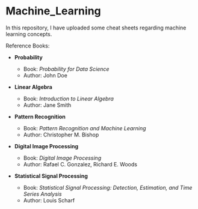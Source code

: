 # Machine_Learning

In this repository, I have uploaded some cheat sheets regarding machine learning concepts.

Reference Books:
- **Probability**
  - Book: *Probability for Data Science*
  - Author: John Doe

- **Linear Algebra**
  - Book: *Introduction to Linear Algebra*
  - Author: Jane Smith

- **Pattern Recognition**
  - Book: *Pattern Recognition and Machine Learning*
  - Author: Christopher M. Bishop

- **Digital Image Processing**
  - Book: *Digital Image Processing*
  - Author: Rafael C. Gonzalez, Richard E. Woods

- **Statistical Signal Processing**
  - Book: *Statistical Signal Processing: Detection, Estimation, and Time Series Analysis*
  - Author: Louis Scharf
